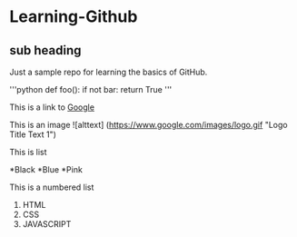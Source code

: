 # Learning-Github 
## sub heading
Just a sample repo for learning the basics of GitHub.

'''python
def foo():
    if not bar:
         return True
'''

This is a link to [Google](http://www.google.com)

This is an image ![alttext] (https://www.google.com/images/logo.gif "Logo Title Text 1")

This is list

*Black
*Blue
*Pink

This is a numbered list

1. HTML
2. CSS
3. JAVASCRIPT
   



